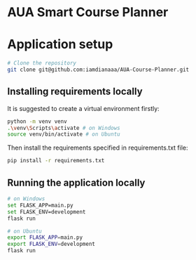 # AUA Smart Course Planner

# Application setup

```bash
# Clone the repository
git clone git@github.com:iamdianaaa/AUA-Course-Planner.git
```

## Installing requirements locally

It is suggested to create a virtual environment firstly:

```bash
python -m venv venv
.\venv\Scripts\activate # on Windows
source venv/bin/activate # on Ubuntu
```

Then install the requirements specified in requirements.txt file:

```bash
pip install -r requirements.txt
```

## Running the application locally

```bash
# on Windows
set FLASK_APP=main.py 
set FLASK_ENV=development
flask run

# on Ubuntu
export FLASK_APP=main.py 
export FLASK_ENV=development
flask run
```